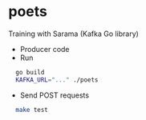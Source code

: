 # poets

Training with Sarama (Kafka Go library)

+ Producer code
+ Run
```sh
  go build
  KAFKA_URL="..." ./poets
```
+ Send POST requests
```sh
  make test
```
